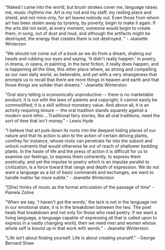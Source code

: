 

"Naked I came into the world, but brush strokes cover me, language raises me, music rhythms me. Art is my rod and my staff, my resting place and shield, and not mine only, for art leaves nobody out. Even those from whom art has been stolen away by tyranny, by poverty, begin to make it again. If the arts did not exist, at every moment, someone would begin to create them, in song, out of dust and mud, and although the artifacts might be destroyed, the energy that creates them is not destroyed. " - Jeanette Winterson

"We should not come out of a book as we do from a dream, shaking our heads and rubbing our eyes and saying, 'It didn't really happen.' In poetry, in drama, in opera, in painting, in the best fiction, it really does happen, and is happening all the time, this other place where, as strong and compelling as our own daily world, as believable, and yet with a very strangeness that prompts us to recall that there are more things in heaven and earth and that those things are solider than dreams." -Jeanette Winterston

"Oral story telling is economically unproductive -- there is no marketable product; it is out with the laws of patents and copyright; it cannot easily be commodified; it is a skill without monetary value. And above all, it is an activity requiring leisure -- the oral tradition stands squarely against a modern work ethic....Traditional fairy stories, like all oral traditions, need the sort of time that isn't money." - Lewis Hyde

"I believe that art puts down its roots into the deepest hiding places of our nature and that its action is akin to the action of certain delving plants, comfrey for instance, whose roots can penetrate far into the subsoil and unlock nutrients that would otherwise  lie out of reach of shallower bedding plants. In the haste of life and the press of action it is difficult for us to examine our feelings, to express them coherently, to express them poetically, and yet the impulse to poetry which is an impulse parallel to civilization, is a force toward that range and depth of expression. We do not want a language as a list of basic commands and exchanges, we want to handle matter far more subtle." - Jeanette Winterston

"[She] thinks of music as the formal articulation of the passage of time" - Pamela Zoline 

"When we say, 'I haven't got the words,' the lack is not in the language nor in our emotional state, it is in the breakdown between the two. The poet heals that breakdown and not only for those who read poetry. If we want a living language, a language capable of expressing all that is called upon to express in a vastly changing world, then we need men and women whose whole self is bound up in that work with words." - Jeanette Winterston

"Life isn’t about finding yourself. Life is about creating yourself."  - George Bernard Shaw